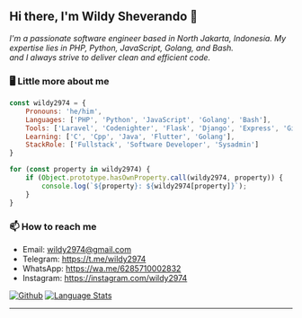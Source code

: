 <h2> Hi there, I'm Wildy Sheverando 👋</h2>

<p><em>I'm a passionate software engineer based in North Jakarta, Indonesia. My expertise lies in PHP, Python, JavaScript, Golang, and Bash.
<br>and I always strive to deliver clean and efficient code.
</em></p>

### 🖥️ Little more about me  
```javascript
const wildy2974 = {
    Pronouns: 'he/him',
    Languages: ['PHP', 'Python', 'JavaScript', 'Golang', 'Bash'],
    Tools: ['Laravel', 'Codenighter', 'Flask', 'Django', 'Express', 'Gin', 'Bootstrap', 'Tailwind_CSS'],
    Learning: ['C', 'Cpp', 'Java', 'Flutter', 'Golang'],
    StackRole: ['Fullstack', 'Software Developer', 'Sysadmin']
}

for (const property in wildy2974) {
    if (Object.prototype.hasOwnProperty.call(wildy2974, property)) {
        console.log(`${property}: ${wildy2974[property]}`);
    }
}
```

### 📫 How to reach me
- Email: wildy2974@gmail.com
- Telegram: https://t.me/wildy2974
- WhatsApp: https://wa.me/6285710002832
- Instagram: https://instagram.com/wildy2974

[![Github](https://github-readme-stats.vercel.app/api/?username=wildy2974&count_private=true&theme=tokyonight&showicons=true)]()
[![Language Stats](https://github-readme-stats.vercel.app/api/top-langs/?username=wildy2974&langs_count=5&theme=tokyonight)]()

---
